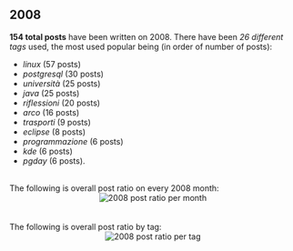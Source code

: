 ## 2008 
**154 total posts** have been written on 2008.
There have been *26 different tags* used, the most
used popular being (in order of number of posts):
 
- *linux* (57 posts)  
- *postgresql* (30 posts)  
- *università* (25 posts)  
- *java* (25 posts)  
- *riflessioni* (20 posts)  
- *arco* (16 posts)  
- *trasporti* (9 posts)  
- *eclipse* (8 posts)  
- *programmazione* (6 posts)  
- *kde* (6 posts)  
- *pgday* (6 posts).<br/>
<br/>
The following is overall post ratio on every 2008 month:
<br/>
    <center>
      <img src="images/stats/_2008-months.png" alt="2008 post ratio per month" />
    </center>
<br/>

<br/>
The following is overall post ratio by tag:
<br/>
  <center>
    <img src="/images/stats/_2008-tags.png" alt="2008 post ratio per tag" />
  </center>
<br/>
